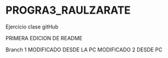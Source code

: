 # PROGRA3_RAULZARATE
Ejercicio clase gitHub

PRIMERA EDICION DE README

Branch 1
MODIFICADO DESDE LA PC
MODIFICADO 2 DESDE PC